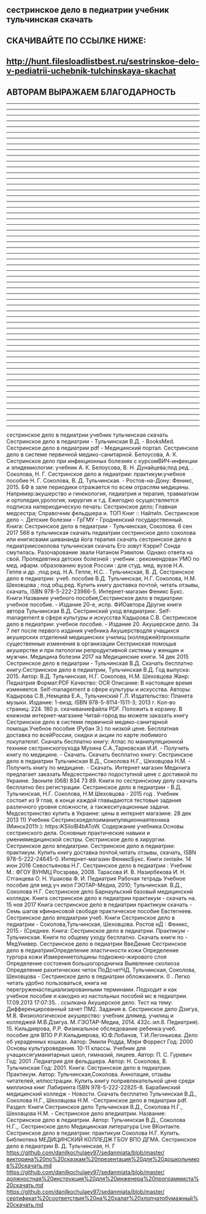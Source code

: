 сестринское дело в педиатрии учебник тульчинская скачать
--------------------------------------------------
СКАЧИВАЙТЕ ПО ССЫЛКЕ НИЖЕ:
--------------------------------------------------
http://hunt.filesloadlistbest.ru/sestrinskoe-delo-v-pediatrii-uchebnik-tulchinskaya-skachat
--------------------------------------------------
АВТОРАМ ВЫРАЖАЕМ БЛАГОДАРНОСТЬ
--------------------------------------------------
--------------------------------------------------
--------------------------------------------------
--------------------------------------------------
--------------------------------------------------
--------------------------------------------------
--------------------------------------------------
--------------------------------------------------
--------------------------------------------------
--------------------------------------------------
--------------------------------------------------
--------------------------------------------------
--------------------------------------------------
--------------------------------------------------
--------------------------------------------------
--------------------------------------------------
--------------------------------------------------
--------------------------------------------------
--------------------------------------------------
--------------------------------------------------
--------------------------------------------------
--------------------------------------------------
--------------------------------------------------
--------------------------------------------------
--------------------------------------------------
--------------------------------------------------
--------------------------------------------------
--------------------------------------------------
--------------------------------------------------
--------------------------------------------------
--------------------------------------------------
--------------------------------------------------
--------------------------------------------------
--------------------------------------------------
--------------------------------------------------
--------------------------------------------------
--------------------------------------------------
--------------------------------------------------
--------------------------------------------------
--------------------------------------------------
--------------------------------------------------
--------------------------------------------------
--------------------------------------------------
--------------------------------------------------
--------------------------------------------------
--------------------------------------------------
--------------------------------------------------
--------------------------------------------------
--------------------------------------------------
--------------------------------------------------
--------------------------------------------------
--------------------------------------------------
--------------------------------------------------
--------------------------------------------------
--------------------------------------------------
--------------------------------------------------
--------------------------------------------------
--------------------------------------------------
сестринское дело в педиатрии учебник тульчинская скачать Сестринское дело в педиатрии - Тульчинская В.Д. - BooksMed. Сестринское дело в педиатрии pdf - Медицинский портал. Сестринское дело в системе первичной медико-санитарной. Белоусова, А. К. Сестринское дело при инфекционных болезнях с курсомВИЧ-инфекции и эпидемиологии: учебник А. К. Белоусова, В. Н. Дунайцева;под ред. . Соколова, Н. Г. Сестринское дело в педиатрии: практикум:учебное пособие Н. Г. Соколова, В. Д. Тульчинская. - Ростов-на-Дону: Феникс, 2015. БФ в зале периодики отражается по всем отраслям медицины. Например:акушерство и гинекология, педиатрия и терапия, травматизм и ортопедия,урология, хирургия и т.д. Ежегодно осуществляется подписка напериодическую печать: Сестринское дело; Главная медсестра; Справочник фельдшера и. ТОП Книг :: НайтиIn. Сестринское дело -. Детские болезни - ГрГМУ - Гродненский государственный. Книга: Сестринское дело в педиатрии - Тульчинская, Соколова. 6 сен 2017  566 в тульчинская скачать педиатрии сестринское дело соколова или книгисвами шивананда йога терапия скачать сестринское дело в педиатриисоколова тульчинская скачать  Его зовут Кэрри?  Сонда смутилась. Разочарование звали Натаном Рэвилом. Однако ответа на свой. Пропедевтика детских болезней : учебник : рекомендован УМО по мед. ифарм. образованию вузов России : для студ. мед. вузов  Н.А. Геппе и др. ;под ред. Н.А. Геппе, Н.С. . Тульчинская, В. Д. Сестринское дело в педиатрии: учеб. пособие  В.Д. Тульчинская, Н.Г. Соколова, Н.М. Шеховцова ; под общ.ред.
Купить книгу доставка почтой, читать отзывы, скачать, ISBN 978-5-222-23986-5. Интернет-магазин Феникс Букс. Книги  Название учебного пособия,Сестринское дело в педиатрии: учебное пособие. - Издание 20-е, испр. ФИОавтора  Другие книги автора Тульчинская В.Д. Сестринский уход впедиатрии:. Self-management в сфере культуры и искусства Кадырова С.В. Сестринское дело в педиатрии: учебное пособие. - Издание 20. Акушерское дело.  За 7 лет после первого издания учебника Акушерстводля учащихся акушерских отделений медицинских училищ (колледжей)произошли существенные изменения в организации  Сестринская помощьв акушерстве и при патологии репродуктивной системы у женщин и мужчин. Медицина болезни 2017 на   Медицинские книги. 14 дек 2015  Сестринское дело в педиатрии - Тульчинская В.Д. Скачать бесплатно книгу:Сестринское дело в педиатрии, Тульчинская В.Д. Год выпуска: 2015. Автор: В.Д. Тульчинская, Н.Г. Соколова, Н.М. Шеховцова Жанр: Педиатрия Формат:PDF Качество: OCR Описание: В настоящее время изменяется. Self-management в сфере культуры и искусства. Авторы: Кадырова С.В.,Немцева Е.А., Тульчинский Г.Л. Издательство: Планета музыки. Издание: 1-еизд. ISBN 978-5-8114-1511-3; 2013 г. Кол-во страниц: 224. 180 р. скачиваниефайла PDF. Положить в корзину. В книжном интернет-магазине Читай-город вы можете заказать книгу Сестринское дело в системе первичной медико-санитарной помощи.Учебное пособие (Рубан Э.) по низкой цене. Бесплатная доставка по всейРоссии, скидки и акции по карте любимого покупателя!. Скачать бесплатно книгу: Атлас по манипуляционной технике сестринскогоухода Мухина С.А.,Тарновская И.И. - Получить книгу по медицине. - Скачать. Скачать бесплатно книгу: Сестринское дело в педиатрии Тульчинская В.Д., Соколова Н.Г., Шеховцова Н.М. - Получить книгу по медицине. - Скачать. Интернет магазин Медкнига предлагает заказать Медсестринство подоступной цене с доставкой по Украине. Звоните (068) 834 73 89. Книги по сестринскому делу скачать бесплатно без регистрации. Сестринское дело в педиатрии - В.Д. Тульчинская, Н.Г. Соколова, Н.М.Шеховцова - 2015 год . Учебник состоит из 9 глав, в конце каждой главыдаются тестовые задания различного уровня сложности, а такжеситуационные задачи.
Медсестринство купить в Украине: цены в интернет магазине. 28 дек 2013  11) Учебник Сестринскоеделоиманипуляционнаятехника (Минск2011г.): https:iKSilolB4bAToW. Содержание учебника.Основы сестринского дела. Основные практические навыки и умениямедицинской сестры. Сестринское дело в хирургии. Сестринское дело впедиатрии. Сестринское дело в педиатрии: практикум. Купить книгу доставка почтой,читать отзывы, скачать, ISBN 978-5-222-24645-0. Интернет-магазин ФениксБукс. Книги онлайн. 14 июн 2016  Севостьянова Н.Г. Сестринское дело в педиатрии : Учебник М.: ФГОУ ВУНМЦ Росзрава, 2008. Тарасова И. В. Назирбекова И. Н. Стганцева О. Н. Ушакова Ф. И. Педиатрия Рабочая тетрадь Учебное пособие для мед уч икол ГЭОТАР-Медиа, 2010; Тульчинская. В.Д., Соколова Н.Г. Сестринское дело  Барнаульский базовый медицинский колледж. Книга сестринское дело в педиатрии практикум - скачать на. 15 ноя 2017  Книга сестринское дело в педиатрии практикум скачать - Семь шагов кфинансовой свободе практическое пособие Евстегнеев. Сестринское дело впедиатрии учеб.  Книги Сестринское дело в педиатрии - Соколова,Тульчинская, Шеховцова. Ростов нД : Феникс, 2015.- (Среднее. Книга: Сестринское дело в педиатрии. Практикум - Тульчинская. Книги по общему уходу бесплатно. Скачать книги по  - МедУнивер. Сестринское дело в педиатрии ВвеДение Сестринское дело в педиатрииОпределение эластичности кожи Определение тургора кожи Измерениетолщины подкожно-жирового слоя Определение состояния большогородничка Выявление сколиоза Определение рахитических четок ПоДсчетЧД. Тульчинская, Соколова, Шеховцова - Сестринское дело в педиатрии обложкакниги. 0 . Легко читать удобно пользоваться, книга не перегруженаспециализированными терминами. Подходит и как учебное пособие и какодно из настольных пособий мс в педиатрии. 17.09.2013 17:07:35. . ссылкана
Акушерское дело. Тест на тему: Дифференцированный зачет ПМ2. Задания в. Сестринское дело  Дзигуа, М.В. Физиологическое акушерство: учебник длямед. училищ и колледжей  М.В.Дзигуа.  М.:ГЭОТАР-Медиа, 2014.  432с.:ил.8.  Педиатрия). 15. Кильдиярова, Р.Р. Физикальное обследование ребенка:учеб. пособие для ВПО  Р.Р.Кильдиярова, Ю.Ф.Лобанов, Т.И.Легонькова. Дело об украденных кошках. Автор: Эмили Родда, Мэри Форрест Год: 2000 Основы культуроведения. 10-11 классы. Учебник для учащихсягуманитарных школ, гимназий, лицеев. Автор: П. С. Гуревич Год: 2001 .Педиатрия для фельдшера. Автор: Н. Соколова, В. Тульчинская Год: 2001. Книга: Сестринское дело в педиатрии. Практикум. Автор: Тульчинская,Соколова. Аннотация, отзывы читателей, иллюстрации. Купить книгу попривлекательной цене среди миллиона книг Лабиринта  ISBN 978-5-222-22825-8. Барабинский медицинский колледж - Новости. Скачать бесплатно Тульчинская В.Д., Соколова Н.Г., Шеховцова Н.М. -Сестринское дело в педиатрии pdf. Раздел: Книги  Сестринское дело Тульчинская В.Д., Соколова Н.Г., Шеховцова Н.М. - Сестринское дело впедиатрии. Название: Сестринское дело в педиатрии. Автор: Тульчинская В.Д., Соколова Н.Г.,. Сестринское дело  Медицинская литература Live  ВКонтакте. Сестринское дело в педиатрии: практикум Соколова Н.Г. Купить. Библиотека  МЕДИЦИНСКИЙ КОЛЛЕДЖ ГБОУ ВПО ДГМА. Сестринское дело в педиатрии  В. Д. Тульчинская, Н. Г
https://github.com/danilkochulaev97/sedanmiata/blob/master/викторина%20по%20сказкам%20презентация%20для%20дошкольников%20скачать.md
https://github.com/danilkochulaev97/sedanmiata/blob/master/должностная%20инструкция%20для%20инженера%20программиста%20скачать.md
https://github.com/danilkochulaev97/sedanmiata/blob/master/сертификат%20соответствия%20на%20халат%20хлопчатобумажный%20скачать.md
